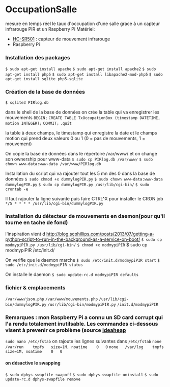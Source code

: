 # OccupationSalle
mesure en temps réel le taux d'occupation d'une salle grace à un capteur infrarouge PIR et un Raspberry Pi
Matériel:
+ [HC-SR501](http://letmeknow.fr/shop/capteurs/83-capteur-de-mouvement-infra-rouge.html?search_query=PIR&results=1) : capteur de mouvement infrarouge
+ Raspberry Pi


### Installation des packages
`$ sudo apt-get install apache`
`$ sudo apt-get install apache2`
`$ sudo apt-get install php5`
`$ sudo apt-get install libapache2-mod-php5`
`$ sudo apt-get install sqlite php5-sqlite`

### Création de la base de données
`$ sqlite3 PIRlog.db`

dans le shell de la base de données on crée la table qui va enregistrer les mouvements
`BEGIN;`
`CREATE TABLE TxOccupationBox (timestamp DATETIME, motion INTEGER);`
`COMMIT;`
`.quit`

la table à deux champs, le timestamp qui enregistre la date et le champs motion qui prend deux valeurs 0 ou 1 (0 = pas de mouvements, 1 = mouvement)

On copie la base de données dans le répertoire /var/www/ et on change son ownership pour www-data
`$ sudo cp PIRlog.db /var/www/`
`$ sudo chown www-data:www-data /var/www/PIRlog.db`

Installation du script qui va rajouter tout les 5 mn des 0 dans la base de données
`$ sudo chmod +x dummylogPIR.py`
`$ sudo chown www-data:www-data dummylogPIR.py`
`$ sudo cp dummylogPIR.py /usr/lib/cgi-bin/`
`$ sudo crontab -e`

Il faut rajouter la ligne suivante puis faire CTRL^X pour installer le CRON job
`*/5 * * * * /usr/lib/cgi-bin/dummylogPIR.py`

### Installation du détecteur de mouvements en daemon(pour qu'il tourne en tache de fond)
l'inspiration vient d http://blog.scphillips.com/posts/2013/07/getting-a-python-script-to-run-in-the-background-as-a-service-on-boot/
`$ sudo cp modmypiPIR.py /usr/lib/cgi-bin/`
`$ chmod +x modmypiPIR`
$ sudo cp modmypiPIR /etc/init.d/

On verifie que le daemon marche
`$ sudo /etc/init.d/modmypiPIR start`
`$ sudo /etc/init.d/modmypiPIR status`

On installe le daemon
`$ sudo update-rc.d modmypiPIR defaults`

### fichier & emplacements
`/var/www/json.php`
`/var/www/mouvements.php`
`/usr/lib/cgi-bin/dummylogPIR.py`
`/usr/lib/cgi-bin/modmypiPIR.py`
`/init.d/modmypiPIR`


### Remarques : mon Raspberry Pi a connu un SD card corrupt qui l'a rendu totalement inutilsable. Les commandes ci-dessous visent à prevenir ce problème (source [ideaheap](http://www.ideaheap.com/2013/07/stopping-sd-card-corruption-on-a-raspberry-pi/)
`sudo nano /etc/fstab`
on rajoute les lignes suivantes dans `/etc/fstab`
`none	/var/run	tmpfs	size=1M, noatime	0	0`
`none	/var/log	tmpfs	size=1M, noatime	0	0`

#### on désactive le swapping
`$ sudo dphys-swapfile swapoff`
`$ sudo dphys-swapfile uninstall`
`$ sudo update-rc.d dphys-swapfile remove`

